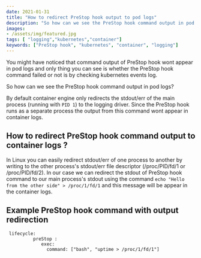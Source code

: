 ```yaml
---
date: 2021-01-31
title: "How to redirect PreStop hook output to pod logs"
description: "So how can we see the PreStop hook command output in pod logs? By default container engine only redirects the stdout/err of the main process"
images:
- /assets/img/featured.jpg
tags: [ "logging","kubernetes","container"]
keywords: ["PreStop hook", "kubernetes", "container", "logging"]
---
```

You might have noticed that command output of PreStop hook wont appear in pod logs and only thing you can see is whether the PreStop hook command failed or not is by checking kubernetes events log. 

So how can we see the PreStop hook command output in pod logs? 

By default container engine only redirects the stdout/err of the main process (running with `PID 1`) to the logging driver. Since the PreStop hook runs as a separate process the output from this command wont appear in container logs.

## How to redirect PreStop hook command output to container logs ?

In Linux you can easily redirect stdout/err of one process to another by writing to the other process's stdout/err file descriptor (/proc/PID/fd/1 or /proc/PID/fd/2). In our case we can redirect the stdout of PreStop hook command to our main process's stdout using the command `echo "Hello from the other side" > /proc/1/fd/1` and this message will be appear in the container logs. 


## Example PreStop hook command with output redirection 
```
 lifecycle:
          preStop :
             exec:
               command: ["bash", "uptime > /proc/1/fd/1"]           
```
